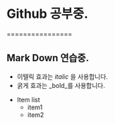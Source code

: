 # Github 공부중.
================
## Mark Down 연습중.

- 이텔릭 효과는 *italic* 을 사용합니다.
- 굵게 효과는 _bold_를 사용합니다.

* Item list
   - item1
   - item2
